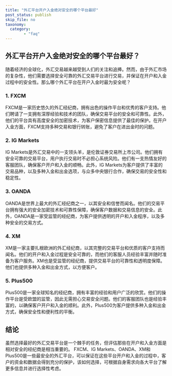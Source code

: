 ```yaml
---
title: "外汇平台开户入金绝对安全的哪个平台最好"
post_status: publish
skip_file: no
taxonomy:
  category:
        - "faq"
---
```


## 外汇平台开户入金绝对安全的哪个平台最好？

随着经济的全球化，外汇交易越来越受到人们的关注和追捧。然而，由于外汇市场的复杂性，他们需要选择安全可靠的外汇交易平台进行交易，并保证在开户和入金过程中的安全性。那么哪个外汇平台在开户入金时最为安全呢？

### 1. FXCM

FXCM是一家历史悠久的外汇经纪商，拥有出色的操作平台和优秀的客户支持。他们聘请了一支拥有深厚经验和技术的团队，确保交易平台的安全和可靠性。此外，他们的平台具有高度安全的加密技术，为客户保密信息提供了最佳的保护。在开户入金方面，FXCM支持多种交易和银行转账，避免了客户在进出金时的问题。

### 2. IG Markets

IG Markets是外汇交易中的一支领头羊，是伦敦证券交易所上市公司。他们拥有安全可靠的交易平台，用户执行交易时不必担心系统风险。他们有一支热情友好的客服团队，确保客户开户和入金的顺畅。此外，IG Markets为客户提供了丰富的交易品种，以及多种入金和出金选项，与众多中央银行合作，确保交易的安全性和稳定性。

### 3. OANDA

OANDA是世界上最大的外汇经纪商之一，以其安全和信誉而闻名。他们的交易平台拥有强大的安全加密技术和可靠性保障，确保客户数据和交易信息的安全。此外，OANDA是一家受监管的经纪商，为客户提供透明的开户和入金程序，以及多种安全的交易方式。

### 4. XM

XM是一家主要扎根欧洲的外汇经纪商，以其完整的交易平台和优质的客户支持而闻名。他们的开户和入金过程是安全可靠的，而他们的客服人员经验丰富并随时准备为客户服务。XM也是受监管的经纪商，提供交易平台的可靠性和透明度保障。他们也提供多种入金和出金方式，以方便客户。

### 5. Plus500

Plus500是一家全球知名的经纪商，拥有丰富的经验和用户广泛的欣赏。他们的操作平台是受欧盟的监管，因此无需担心交易安全问题。他们的客服团队也是经验丰富的，以确保客户开户和入金的顺利。此外，Plus500为客户提供多种入金和出金方式，确保安全性和便利性的平衡。

## 结论

虽然选择最好的外汇交易平台是一个棘手的任务，但评估那些在开户和入金方面是相对安全的经纪商是相当重要的。 FXCM、IG Markets、OANDA、XM和Plus500是一些最安全的外汇平台，可以保证在这些平台开户和入金的过程中，客户的资金和数据会得到充分的保护，该如何选择，可根据自身需求向各大平台了解更多信息并进行选择性考虑。
